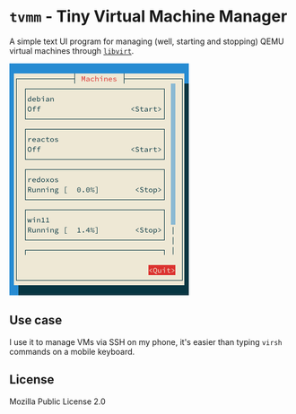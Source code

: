 # `tvmm` - Tiny Virtual Machine Manager

A simple text UI program for managing (well, starting and stopping) QEMU virtual machines
through [`libvirt`](https://libvirt.org/).

<img src="preview.png" width="320px">

## Use case

I use it to manage VMs via SSH on my phone,
it's easier than typing `virsh` commands on a mobile keyboard.

## License

Mozilla Public License 2.0
